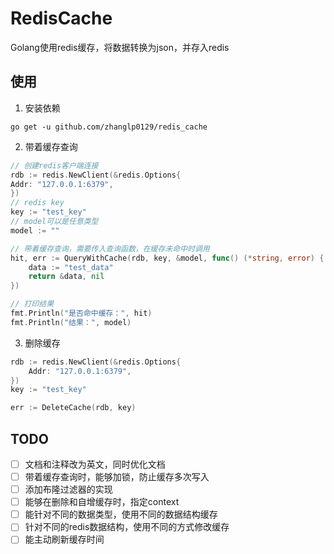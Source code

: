 # RedisCache
Golang使用redis缓存，将数据转换为json，并存入redis

## 使用
1. 安装依赖
```shell
go get -u github.com/zhanglp0129/redis_cache
```

2. 带着缓存查询
```go
// 创建redis客户端连接
rdb := redis.NewClient(&redis.Options{
Addr: "127.0.0.1:6379",
})
// redis key
key := "test_key"
// model可以是任意类型
model := ""

// 带着缓存查询，需要传入查询函数，在缓存未命中时调用
hit, err := QueryWithCache(rdb, key, &model, func() (*string, error) {
    data := "test_data"
    return &data, nil
})

// 打印结果
fmt.Println("是否命中缓存：", hit)
fmt.Println("结果：", model)
```

3. 删除缓存
```go
rdb := redis.NewClient(&redis.Options{
    Addr: "127.0.0.1:6379",
})
key := "test_key"

err := DeleteCache(rdb, key)
```

## TODO
- [ ] 文档和注释改为英文，同时优化文档
- [ ] 带着缓存查询时，能够加锁，防止缓存多次写入
- [ ] 添加布隆过滤器的实现
- [ ] 能够在删除和自增缓存时，指定context
- [ ] 能针对不同的数据类型，使用不同的数据结构缓存
- [ ] 针对不同的redis数据结构，使用不同的方式修改缓存
- [ ] 能主动刷新缓存时间

